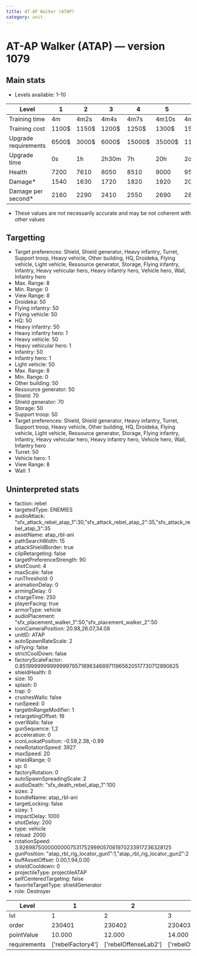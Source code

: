 ```yaml
---
title: AT-AP Walker (ATAP)
category: unit
---
```


# AT-AP Walker (ATAP) — version 1079

## Main stats

  * Levels available: 1-10

|Level               |1    |2    |3    |4     |5     |6      |7      |8      |9       |10      |
|--------------------|-----|-----|-----|------|------|-------|-------|-------|--------|--------|
|Training time       |4m   |4m2s |4m4s |4m7s  |4m10s |4m20s  |4m30s  |4m40s  |4m50s   |5m      |
|Training cost       |1100$|1150$|1200$|1250$ |1300$ |1500$  |1700$  |2000$  |2100$   |2300$   |
|Upgrade requirements|6500$|3000$|6000$|15000$|35000$|115000$|200000$|385000$|1250000$|2250000$|
|Upgrade time        |0s   |1h   |2h30m|7h    |20h   |2d12h  |4d     |6d     |1w1d    |1w5d    |
|Health              |7200 |7610 |8050 |8510  |9000  |9530   |10090  |10680  |11320   |12000   |
|Damage*             |1540 |1630 |1720 |1820  |1920  |2040   |2160   |2280   |2420    |2570    |
|Damage per second*  |2160 |2290 |2410 |2550  |2690  |2860   |3030   |3200   |3400    |3610    |

* These values are not necessarily accurate and may be not coherent with other values

## Targetting

  * Target preferences: Shield, Shield generator, Heavy infantry, Turret, Support troop, Heavy vehicle, Other building, HQ, Droideka, Flying vehicle, Light vehicle, Ressource generator, Storage, Flying infantry, Infantry, Heavy vehicular hero, Heavy infantry hero, Vehicle hero, Wall, Infantry hero
  * Max. Range: 8
  * Min. Range: 0
  * View Range: 8
  * Droideka: 50
  * Flying infantry: 50
  * Flying vehicle: 50
  * HQ: 50
  * Heavy infantry: 50
  * Heavy infantry hero: 1
  * Heavy vehicle: 50
  * Heavy vehicular hero: 1
  * Infantry: 50
  * Infantry hero: 1
  * Light vehicle: 50
  * Max. Range: 8
  * Min. Range: 0
  * Other building: 50
  * Ressource generator: 50
  * Shield: 70
  * Shield generator: 70
  * Storage: 50
  * Support troop: 50
  * Target preferences: Shield, Shield generator, Heavy infantry, Turret, Support troop, Heavy vehicle, Other building, HQ, Droideka, Flying vehicle, Light vehicle, Ressource generator, Storage, Flying infantry, Infantry, Heavy vehicular hero, Heavy infantry hero, Vehicle hero, Wall, Infantry hero
  * Turret: 50
  * Vehicle hero: 1
  * View Range: 8
  * Wall: 1

## Uninterpreted stats

  * faction: rebel
  * targetedType: ENEMIES
  * audioAttack: "sfx_attack_rebel_atap_1":30,"sfx_attack_rebel_atap_2":35,"sfx_attack_rebel_atap_3":35
  * assetName: atap_rbl-ani
  * pathSearchWidth: 15
  * attackShieldBorder: true
  * clipRetargeting: false
  * targetPreferenceStrength: 90
  * shotCount: 4
  * maxScale: false
  * runThreshold: 0
  * animationDelay: 0
  * armingDelay: 0
  * chargeTime: 250
  * playerFacing: true
  * armorType: vehicle
  * audioPlacement: "sfx_placement_walker_1":50,"sfx_placement_walker_2":50
  * iconCameraPosition: 20.98,26.07,34.08
  * unitID: ATAP
  * autoSpawnRateScale: 2
  * isFlying: false
  * strictCoolDown: false
  * factoryScaleFactor: 0.85199999999999997957189634689711965620517730712890625
  * shieldHealth: 0
  * size: 10
  * splash: 0
  * trap: 0
  * crushesWalls: false
  * runSpeed: 0
  * targetInRangeModifier: 1
  * retargetingOffset: 16
  * overWalls: false
  * gunSequence: 1,2
  * acceleration: 0
  * iconLookatPosition: -0.59,2.38,-0.99
  * newRotationSpeed: 3927
  * maxSpeed: 20
  * shieldRange: 0
  * xp: 0
  * factoryRotation: 0
  * autoSpawnSpreadingScale: 2
  * audioDeath: "sfx_death_rebel_atap_1":100
  * sizex: 2
  * bundleName: atap_rbl-ani
  * targetLocking: false
  * sizey: 1
  * impactDelay: 1000
  * shotDelay: 200
  * type: vehicle
  * reload: 2000
  * rotationSpeed: 3.92698750000000007531752999057061970233917236328125
  * gunPosition: "atap_rbl_rig_locator_gun1":1,"atap_rbl_rig_locator_gun2":2
  * buffAssetOffset: 0.00,1.94,0.00
  * shieldCooldown: 0
  * projectileType: projectileATAP
  * selfCenteredTargeting: false
  * favoriteTargetType: shieldGenerator
  * role: Destroyer

|Level       |1                |2                   |3                   |4                   |5                   |6                   |7                   |8                   |9                   |10                   |
|------------|-----------------|--------------------|--------------------|--------------------|--------------------|--------------------|--------------------|--------------------|--------------------|---------------------|
|lvl         |1                |2                   |3                   |4                   |5                   |6                   |7                   |8                   |9                   |10                   |
|order       |230401           |230402              |230403              |230404              |230405              |230406              |230407              |230408              |230409              |230410               |
|pointValue  |10.000           |12.000              |14.000              |16.000              |18.000              |20.000              |22.000              |24.000              |26.000              |30.000               |
|requirements|['rebelFactory4']|['rebelOffenseLab2']|['rebelOffenseLab3']|['rebelOffenseLab4']|['rebelOffenseLab5']|['rebelOffenseLab6']|['rebelOffenseLab7']|['rebelOffenseLab8']|['rebelOffenseLab9']|['rebelOffenseLab10']|

